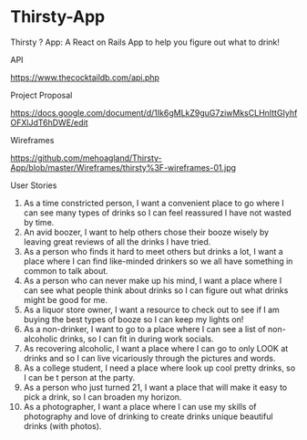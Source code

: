 # Thirsty-App

Thirsty ? App: A React on Rails App to help you figure out what to drink!

API

https://www.thecocktaildb.com/api.php

Project Proposal

https://docs.google.com/document/d/1Ik6gMLkZ9guG7ziwMksCLHnIttGIyhfOFXlJdT6hDWE/edit

Wireframes

https://github.com/mehoagland/Thirsty-App/blob/master/Wireframes/thirsty%3F-wireframes-01.jpg

User Stories

1.  As a time constricted person, I want a convenient place to go where I can see many types of drinks so I can feel reassured I have not wasted by time.
2.  An avid boozer, I want to help others chose their booze wisely by leaving great reviews of all the drinks I have tried.
3.  As a person who finds it hard to meet others but drinks a lot, I want a place where I can find like-minded drinkers so we all have something in common to talk about.
4.  As a person who can never make up his mind, I want a place where I can see what people think about drinks so I can figure out what drinks might be good for me.
5.  As a liquor store owner, I want a resource to check out to see if I am buying the best types of booze so I can keep my lights on!
6.  As a non-drinker, I want to go to a place where I can see a list of non-alcoholic drinks, so I can fit in during work socials.
7.  As recovering alcoholic, I want a place where I can go to only LOOK at drinks and so I can live vicariously through the pictures and words.
8.  As a college student, I need a place where look up cool pretty drinks, so I can be t person at the party.
9.  As a person who just turned 21, I want a place that will make it easy to pick a drink, so I can broaden my horizon.
10. As a photographer, I want a place where I can use my skills of photography and love of drinking to create drinks unique beautiful drinks (with photos).
